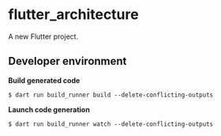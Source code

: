 # flutter_architecture

A new Flutter project.

## Developer environment

__Build generated code__

```shell
$ dart run build_runner build --delete-conflicting-outputs
```

__Launch code generation__

```shell
$ dart run build_runner watch --delete-conflicting-outputs
```
